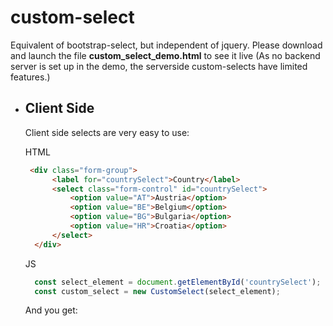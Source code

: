 # custom-select
Equivalent of bootstrap-select, but independent of jquery. Please download and launch the file **custom_select_demo.html** to see it live (As no backend server is set up in the demo, the serverside custom-selects have limited features.)

- ## Client Side
  Client side selects are very easy to use:

  HTML
  ```html
   <div class="form-group">
        <label for="countrySelect">Country</label>
        <select class="form-control" id="countrySelect">
            <option value="AT">Austria</option>
            <option value="BE">Belgium</option>
            <option value="BG">Bulgaria</option>
            <option value="HR">Croatia</option>
        </select>
    </div>
  ```

  JS
  ```javascript
    const select_element = document.getElementById('countrySelect');
    const custom_select = new CustomSelect(select_element);
  ```

  And you get:
  
